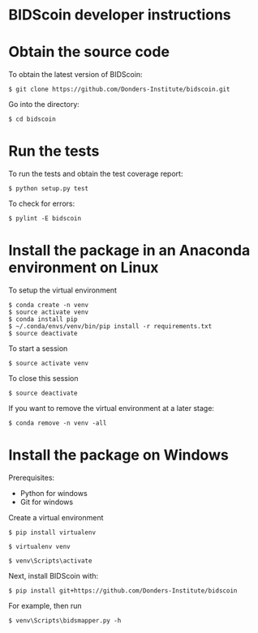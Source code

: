 # BIDScoin developer instructions

# Obtain the source code

To obtain the latest version of BIDScoin:
```console
$ git clone https://github.com/Donders-Institute/bidscoin.git
```

Go into the directory:
```console
$ cd bidscoin
```

# Run the tests

To run the tests and obtain the test coverage report:
```console
$ python setup.py test
```

To check for errors:
```console
$ pylint -E bidscoin
```

# Install the package in an Anaconda environment on Linux

To setup the virtual environment

```console
$ conda create -n venv
$ source activate venv
$ conda install pip
$ ~/.conda/envs/venv/bin/pip install -r requirements.txt
$ source deactivate
```

To start a session
```console
$ source activate venv
```

To close this session
```console
$ source deactivate
```

If you want to remove the virtual environment at a later stage:

```console
$ conda remove -n venv -all
```

# Install the package on Windows

Prerequisites:
* Python for windows
* Git for windows

Create a virtual environment

```console
$ pip install virtualenv
```

```console
$ virtualenv venv
```

```console
$ venv\Scripts\activate
```

Next, install BIDScoin with:
```console
$ pip install git+https://github.com/Donders-Institute/bidscoin
```

For example, then run 
```console
$ venv\Scripts\bidsmapper.py -h
```

